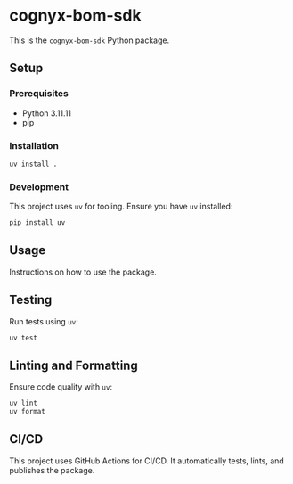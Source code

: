# cognyx-bom-sdk

This is the `cognyx-bom-sdk` Python package.

## Setup

### Prerequisites

- Python 3.11.11
- pip

### Installation

```bash
uv install .
```

### Development

This project uses `uv` for tooling. Ensure you have `uv` installed:

```bash
pip install uv
```

## Usage

Instructions on how to use the package.

## Testing

Run tests using `uv`:

```bash
uv test
```

## Linting and Formatting

Ensure code quality with `uv`:

```bash
uv lint
uv format
```

## CI/CD

This project uses GitHub Actions for CI/CD. It automatically tests, lints, and publishes the package.
